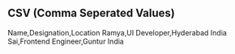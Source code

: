 ## CSV (Comma Seperated Values)

Name,Designation,Location
Ramya,UI Developer,Hyderabad India
Sai,Frontend Engineer,Guntur India
